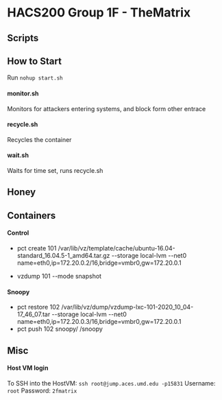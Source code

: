 # HACS200 Group 1F - TheMatrix
## Scripts
## How to Start
Run `nohup start.sh`
#### monitor.sh
Monitors for attackers entering systems, and block form other entrace
#### recycle.sh
Recycles the container
#### wait.sh
Waits for time set, runs recycle.sh

## Honey

## Containers
#### Control
- pct create 101 /var/lib/vz/template/cache/ubuntu-16.04-standard_16.04.5-1_amd64.tar.gz --storage local-lvm --net0 name=eth0,ip=172.20.0.2/16,bridge=vmbr0,gw=172.20.0.1

- vzdump 101 --mode snapshot

#### Snoopy
- pct restore 102 /var/lib/vz/dump/vzdump-lxc-101-2020_10_04-17_46_07.tar --storage local-lvm --net0 name=eth0,ip=172.20.0.3/16,bridge=vmbr0,gw=172.20.0.1
- pct push 102 snoopy/ /snoopy

## Misc
#### Host VM login
To SSH into the HostVM: `ssh root@jump.aces.umd.edu -p15831`
Username: `root`
Password: `2fmatrix`
